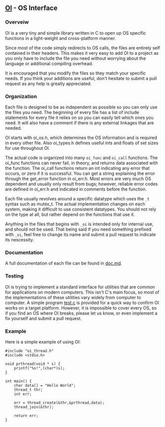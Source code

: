 [OI](http://github.com/geky/oi) - OS Interface
----------------------------------------------

### Overveiw ###

OI is a very tiny and simple library written in C to open up OS specific functions in a light-weight and cross-platform manner. 

Since most of the code simply redirects to OS calls, the files are entirely self contained in their headers. This makes it very easy to add OI to a project as you only have to include the file you need without worrying about the language or additional compiling overhead.

It is encouraged that you modify the files so they match your specific needs. If you think your additions are useful, don't hesitate to submit a pull request as any help is greatly appreciated.

### Organization ###

Each file is designed to be as independent as possible so you can only use the files you need. The beginning of every file has a list of include statements for every file it relies on so you can easily tell which ones you need. It will also have a comment if there is any external linkages that are needed. 

OI starts with oi_os.h, which determines the OS information and is required in every other file. Also oi_types.h defines useful ints and floats of set sizes for use throughout OI.

The actual code is organized into many `oi_func` and `oi_call` functions. The oi_func functions can never fail, in theory, and returns data associated with the function. The oi_call functions return an int indicating any error that occurs, or zero if it is successful. You can get a string explaining the error through the get_error function in oi_err.h. Most errors are very much OS dependent and usually only result from bugs; however, reliable error codes are defined in oi_err.h and indicated in comments before the function.

Each file usually revolves around a specific datatype which uses the `_t` syntax such as mutex_t. The actual implementation changes on each system, making it difficult to use consistent datatypes. You should not rely on the type at all, but rather depend on the functions that use it.

Anything in the files that begins with `_oi` is intended only for internal use, and should not be used. That being said if you need something prefixed with `_oi`, feel free to change its name and submit a pull request to indicate its nescessity.

### Documentation  ###

A full documentation of each file can be found in [doc.md](http://github.com/geky/oi/blob/master/doc.md).

### Testing ###

OI is trying to implement a standard interface for utilities that are common for applications on modern computers. This isn't C's main focus, so most of the implementations of these utilities vary widely from computer to computer. A simple program [test.c](http://github.com/geky/oi/blob/master/test.c) is provided for a quick way to confirm OI works on a target platform. However, it is impossible to cover every OS, so if you find an OS where OI breaks, please let us know, or even implement a fix yourself and submit a pull request.

### Example ###

Here is a simple example of using OI:

    #include "oi_thread.h"
    #include <stdio.h>
    
    void prthread(void * s) {
        printf("%s!",(char*)s);
    }
    
    int main() {
        char data[] = "Hello World";
        thread_t thr;
        int err;
        
        err = thread_create(&thr,&prthread,data);
        thread_join(&thr);
    
        return err;
    }
